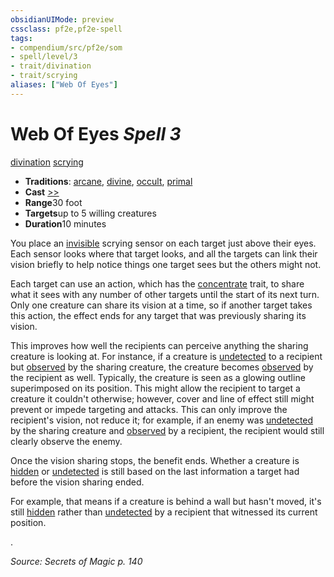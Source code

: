 ```yaml
---
obsidianUIMode: preview
cssclass: pf2e,pf2e-spell
tags:
- compendium/src/pf2e/som
- spell/level/3
- trait/divination
- trait/scrying
aliases: ["Web Of Eyes"]
---
```

# Web Of Eyes *Spell 3*   
[divination](../../rules/traits/divination.md)  [scrying](../../rules/traits/scrying.md)  

- **Traditions**: [arcane](../../rules/traits/arcane.md), [divine](../../rules/traits/divine.md), [occult](../../rules/traits/occult.md), [primal](../../rules/traits/primal.md)
- **Cast** [>>](../../rules/core-rulebook/chapter-9-playing-the-game.md#Actions "Two-Action") 
- **Range**30 foot
- **Targets**up to 5 willing creatures
- **Duration**10 minutes

You place an [invisible](../../rules/conditions.md#Invisible) scrying sensor on each target just above their eyes. Each sensor looks where that target looks, and all the targets can link their vision briefly to help notice things one target sees but the others might not.

Each target can use an action, which has the [concentrate](../../rules/traits/concentrate.md) trait, to share what it sees with any number of other targets until the start of its next turn. Only one creature can share its vision at a time, so if another target takes this action, the effect ends for any target that was previously sharing its vision.

This improves how well the recipients can perceive anything the sharing creature is looking at. For instance, if a creature is [undetected](../../rules/conditions.md#Undetected) to a recipient but [observed](../../rules/conditions.md#Observed) by the sharing creature, the creature becomes [observed](../../rules/conditions.md#Observed) by the recipient as well. Typically, the creature is seen as a glowing outline superimposed on its position. This might allow the recipient to target a creature it couldn't otherwise; however, cover and line of effect still might prevent or impede targeting and attacks. This can only improve the recipient's vision, not reduce it; for example, if an enemy was [undetected](../../rules/conditions.md#Undetected) by the sharing creature and [observed](../../rules/conditions.md#Observed) by a recipient, the recipient would still clearly observe the enemy.

Once the vision sharing stops, the benefit ends. Whether a creature is [hidden](../../rules/conditions.md#Hidden) or [undetected](../../rules/conditions.md#Undetected) is still based on the last information a target had before the vision sharing ended.

For example, that means if a creature is behind a wall but hasn't moved, it's still [hidden](../../rules/conditions.md#Hidden) rather than [undetected](../../rules/conditions.md#Undetected) by a recipient that witnessed its current position.

.

*Source: Secrets of Magic p. 140*